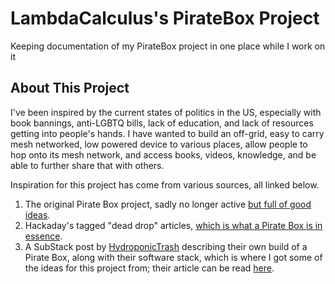 # LambdaCalculus's PirateBox Project
Keeping documentation of my PirateBox project in one place while I work on it


## About This Project

I've been inspired by the current states of politics in the US, especially
with book bannings, anti-LGBTQ bills, lack of education, and lack of
resources getting into people's hands. I have wanted to build an off-grid,
easy to carry mesh networked, low powered device to various places, allow
people to hop onto its mesh network, and access books, videos, knowledge,
and be able to further share that with others.

Inspiration for this project has come from various sources, all linked
below.

1. The original Pirate Box project, sadly no longer active [but full of good ideas](https://piratebox.cc/start).
2. Hackaday's tagged "dead drop" articles, [which is what a Pirate Box is in essence](https://hackaday.com/tag/dead-drop/).
3. A SubStack post by [HydroponicTrash](https://hackers.town/@hydroponictrash@kolektiva.social) describing their own build of a Pirate Box, along with their
software stack, which is where I got some of the ideas for this project
from; their article can be read [here](https://anarchosolarpunk.substack.com/p/offgridinternet).